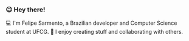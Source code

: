 ### 😉 Hey there!

💻 I'm Felipe Sarmento, a Brazilian developer and Computer Science student at UFCG. 
🎯 I enjoy creating stuff and collaborating with others.
